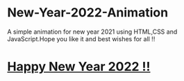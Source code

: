 # New-Year-2022-Animation

A simple animation for new year 2021 using HTML,CSS and JavaScript.Hope you like it and best wishes for all !!
# <a href="https://mohammadsidani.github.io/New-Year-2022-Animation" rel="nofollow"> Happy New Year 2022 !!</a>
